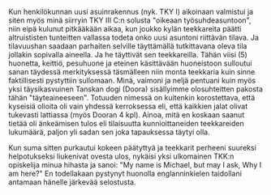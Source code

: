 
Kun henkilökunnan uusi asuinrakennus (nyk. TKY I) aikoinaan valmistui ja siten myös minä siirryin TKY III C:n 
solusta "oikeaan työsuhdeasuntoon", niin eipä kulunut pitkääkään aikaa, kun joukko kylän teekkareita päätti 
altruististen tunteitten vallassa todeta onko uusi asuntoni riittävän tilava. Ja tilavuushan saadaan parhaiten selville 
täyttämällä tutkittavana oleva tila jollakin sopivalla aineella. Ja he täyttivät sen teekkareilla. Tähän viisi (5) huonetta, 
keittiö, pesuhuone ja eteinen käsittävään huoneistoon sulloutui sanan täydessä merkityksessä täsmälleen niin monta 
teekkaria kuin sinne faktillisesti pystyttiin sullomaan. Minä, vaimoni ja neljä pentuani kuin myös yksi täysikasvuinen 
Tanskan dogi (Doora) sisällyimme olosuhteitten pakosta tähän "täyteaineeseen". Totuuden nimessä on kuitenkin 
korostettava, että kyseisiä olioita oli vain yhdessä kerroksessa eli, että kaikkien jalat olivat tukevasti lattiassa (myös 
Dooran 4 kpl). Ainoa, mitä en koskaan saanut tietää oli änkeämisen tulos eli tilaisuutta kunnioittaneiden teekkareiden 
lukumäärä, paljon yli sadan sen joka tapauksessa täytyi olla. 

Kun suma sitten purkautui kokeen päätyttyä ja teekkarit perheeni suureksi helpotukseksi liukenivat ovesta ulos, 
nykäisi yksi ulkomainen TKK:n opiskelija minua hihasta ja sanoi: "My name is Michael, but may I ask, Why I am 
here?" En todellakaan pystynyt huonolla englanninkielen taidollani antamaan hänelle järkevää selostusta.